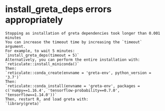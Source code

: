 # install_greta_deps errors appropriately

    Stopping as installation of greta dependencies took longer than 0.001 minutes
    You can increase the timeout time by increasing the `timeout` argument.
    For example, to wait 5 minutes:
    `install_greta_deps(timeout = 5)`
    Alternatively, you can perform the entire installation with:
    `reticulate::install_miniconda()`
    Then:
    `reticulate::conda_create(envname = 'greta-env', python_version = '3.7')`
    Then:
    `reticulate::conda_install(envname = 'greta-env', packages = c('numpy==1.16.4', 'tensorflow-probability==0.7.0', 'tensorflow==1.14.0'))`
    Then, restart R, and load greta with:
    `library(greta)`


